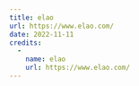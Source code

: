 ```yaml
---
title: elao
url: https://www.elao.com/
date: 2022-11-11
credits:
  -
    name: elao
    url: https://www.elao.com/
---
```

